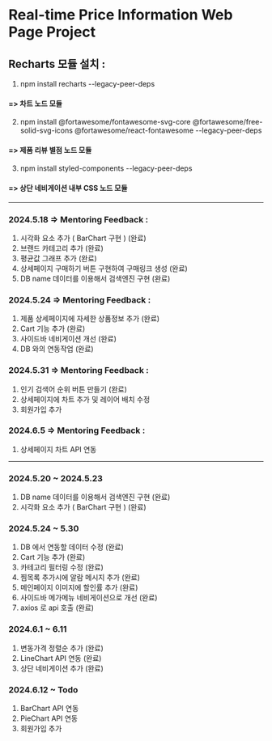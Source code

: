 # Real-time Price Information Web Page Project

## Recharts 모듈 설치 : 
1. npm install recharts --legacy-peer-deps
####   => 차트 노드 모듈
2. npm install @fortawesome/fontawesome-svg-core @fortawesome/free-solid-svg-icons @fortawesome/react-fontawesome --legacy-peer-deps
####   => 제품 리뷰 별점 노드 모듈
3. npm install styled-components --legacy-peer-deps
#### => 상단 네비게이션 내부 CSS 노드 모듈

<hr />

### 2024.5.18 => Mentoring Feedback : 
1. 시각화 요소 추가 ( BarChart 구현 ) (완료)
2. 브랜드 카테고리 추가 (완료)
3. 평균값 그래프 추가 (완료)
4. 상세페이지 구매하기 버튼 구현하여 구매링크 생성 (완료)
5. DB name 데이터를 이용해서 검색엔진 구현 (완료)

### 2024.5.24 => Mentoring Feedback :
1. 제품 상세페이지에 자세한 상품정보 추가 (완료)
2. Cart 기능 추가 (완료)
3. 사이드바 네비게이션 개선 (완료)
4. DB 와의 연동작업 (완료)

### 2024.5.31 => Mentoring Feedback :
1. 인기 검색어 순위 버튼 만들기 (완료)
2. 상세페이지에 차트 추가 및 레이어 배치 수정
3. 회원가입 추가

### 2024.6.5 => Mentoring Feedback :
1. 상세페이지 차트 API 연동

<hr />

### 2024.5.20 ~ 2024.5.23
1. DB name 데이터를 이용해서 검색엔진 구현 (완료)
2. 시각화 요소 추가 ( BarChart 구현 ) (완료)

### 2024.5.24 ~ 5.30
1. DB 에서 연동할 데이터 수정 (완료)
2. Cart 기능 추가 (완료)
3. 카테고리 필터링 수정 (완료)
4. 찜목록 추가시에 알람 메시지 추가 (완료)
5. 메인페이지 이미지에 할인률 추가 (완료)
6. 사이드바 메가메뉴 네비게이션으로 개선 (완료)
7. axios 로 api 호출 (완료)

### 2024.6.1 ~ 6.11
1. 변동가격 정렬순 추가 (완료)
2. LineChart API 연동 (완료)
3. 상단 네비게이션 추가 (완료)

### 2024.6.12 ~ Todo
1. BarChart API 연동
2. PieChart API 연동
3. 회원가입 추가
